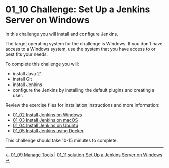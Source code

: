 # 01_10 Challenge: Set Up a Jenkins Server on Windows

In this challenge you will install and configure Jenkins.

The target operating system for the challenge is Windows.  If you don't have access to a Windows system, use the system that you have access to or best fits your needs.

To complete this challenge you will:

- install Java 21
- install Git
- install Jenkins
- configure the Jenkins by installing the default plugins and creating a user.

Review the exercise files for  installation instructions and more information:

- [01_02 Install Jenkins on Windows](https://github.com/LinkedInLearning/learning-jenkins-3981454/blob/main/ch1_installing_jenkins/01_02_install_jenkins_on_windows/README.md)
- [01_03 Install Jenkins on macOS](https://github.com/LinkedInLearning/learning-jenkins-3981454/blob/main/ch1_installing_jenkins/01_03_install_jenkins_on_macos/README.md)
- [01_04 Install Jenkins on Ubuntu](https://github.com/LinkedInLearning/learning-jenkins-3981454/blob/main/ch1_installing_jenkins/01_04_install_jenkins_on_ubuntu/README.md)
- [01_05 Install Jenkins using Docker](https://github.com/LinkedInLearning/learning-jenkins-3981454/blob/main/ch1_installing_jenkins/01_05_install_jenkins_using_docker/README.md)

This challenge should take 10-15 minutes to complete.

<!-- FooterStart -->
---
[← 01_09 Manage Tools](../01_09_manage_tools/README.md) | [01_11 solution Set Up a Jenkins Server on Windows →](../01_11_solution_set_up_a_jenkins_server_on_windows/README.md)
<!-- FooterEnd -->
